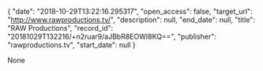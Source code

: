 {
  "date": "2018-10-29T13:22:16.295317", 
  "open_access": false, 
  "target_url": "http://www.rawproductions.tv/", 
  "description": null, 
  "end_date": null, 
  "title": "RAW Productions", 
  "record_id": "20181029T132216/+n2ruar9/aJBbR8EOWI8KQ==", 
  "publisher": "rawproductions.tv", 
  "start_date": null
}

None